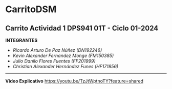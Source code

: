 # CarritoDSM
 Carrito Actividad 1
DPS941 01T - Ciclo 01-2024
-----------------------------------
**INTEGRANTES**
- *Ricardo Arturo De Paz Núñez (DN192246)*
- *Kevin Alexander Fernandez Monge (FM150385)*
- *Julio Danilo Flores Fuentes (FF201999)*
- *Christian Alexander Hernández Funes (HF171856)*

-------------------------------
**Video Explicativo**
https://youtu.be/TzJtWptnoTY?feature=shared
